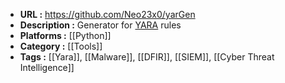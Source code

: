 - **URL :** https://github.com/Neo23x0/yarGen
- **Description :** Generator for [YARA](https://github.com/plusvic/yara/) rules
- **Platforms :** [[Python]]
- **Category :** [[Tools]]
- **Tags :** [[Yara]], [[Malware]], [[DFIR]], [[SIEM]], [[Cyber Threat Intelligence]]